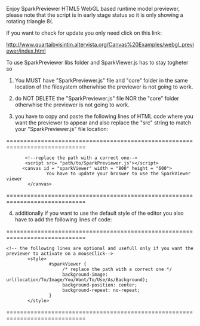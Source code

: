 Enjoy SparkPreviewer HTML5 WebGL based runtime model previewer, please note that the script is in early stage status so it is only showing a rotating triangle 8(.

If you want to check for update you only need click on this link:

http://www.quartaibvisintin.altervista.org/Canvas%20Examples/webgl_previewer/index.html

To use SparkPreviewer libs folder and SparkViewer.js has to stay togheter so

1. You MUST have "SparkPreviewer.js" file and "core" folder in the same location of the filesystem otherwhise the previewer is not going to work.

2. do NOT DELETE the "SparkPreviewer.js" file NOR the "core" folder otherwhise the previewer is not going to work.

3. you have to copy and paste the following lines of HTML code where you want the previewer to appear and also replace the "src" string to match your "SparkPreviewer.js" file location:

============================================================================= 
```
       <!--replace the path with a correct one-->
       <script src= "path/to/SparkPreviewer.js"></script>
      <canvas id = "sparkViewer" width = "800" height = "600">
               You have to update your broswer to use the SparkViewer viewer
        </canvas>
 ```
 =============================================================================

4. additionally if you want to use the default style of the editor you also have to add the following lines of code:

============================================================================= 
```
<!-- the following lines are optional and usefull only if you want the previewer to activate on a mouseClick-->
        <style>
                #sparkViewer {
                     /* replace the path with a correct one */
                     background-image: url(location/To/Image/You/Want/To/Use/As/Background); 
                     background-position: center;
                     background-repeat: no-repeat;
                }
        </style>
```
 =============================================================================
